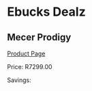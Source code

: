 
# Ebucks Dealz
## Mecer Prodigy
[Product Page](https://www.ebucks.com/web/shop/productSelected.do?prodId=1228139532&catId=714946558)

Price: R7299.00

Savings: 


	